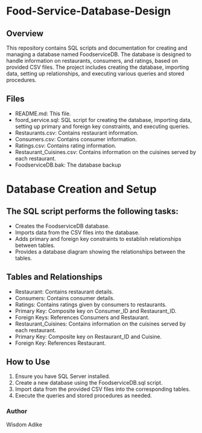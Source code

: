 # Food-Service-Database-Design
## **Overview**
This repository contains SQL scripts and documentation for creating and managing a database named FoodserviceDB. The database is designed to handle information on restaurants, consumers, and ratings, based on provided CSV files. The project includes creating the database, importing data, setting up relationships, and executing various queries and stored procedures.

## **Files**
- README.md: This file.
- foord_service.sql: SQL script for creating the database, importing data, setting up primary and foreign key constraints, and executing queries.
- Restaurants.csv: Contains restaurant information.
- Consumers.csv: Contains consumer information.
- Ratings.csv: Contains rating information.
- Restaurant_Cuisines.csv: Contains information on the cuisines served by each restaurant.
- FoodserviceDB.bak: The database backup

# Database Creation and Setup

## **The SQL script performs the following tasks:**
- Creates the FoodserviceDB database.
- Imports data from the CSV files into the database.
- Adds primary and foreign key constraints to establish relationships between tables.
- Provides a database diagram showing the relationships between the tables.

## **Tables and Relationships**
- Restaurant: Contains restaurant details.
- Consumers: Contains consumer details.
- Ratings: Contains ratings given by consumers to restaurants.
- Primary Key: Composite key on Consumer_ID and Restaurant_ID.
- Foreign Keys: References Consumers and Restaurant.
- Restaurant_Cuisines: Contains information on the cuisines served by each restaurant.
- Primary Key: Composite key on Restaurant_ID and Cuisine.
- Foreign Key: References Restaurant.

## **How to Use**
1. Ensure you have SQL Server installed.
2. Create a new database using the FoodserviceDB.sql script.
3. Import data from the provided CSV files into the corresponding tables.
4. Execute the queries and stored procedures as needed.

### **Author**
Wisdom Adike
